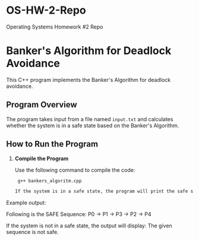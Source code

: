 # OS-HW-2-Repo
Operating Systems Homework #2 Repo 

# Banker's Algorithm for Deadlock Avoidance

This C++ program implements the Banker's Algorithm for deadlock avoidance. 

## Program Overview

The program takes input from a file named `input.txt` and calculates whether the system is in a safe state based on the Banker's Algorithm.

## How to Run the Program

1. **Compile the Program**

   Use the following command to compile the code:

   ```bash
    g++ bankers_algoritm.cpp

   If the system is in a safe state, the program will print the safe sequence. If not, it will indicate that the system is not in a safe state.

Example output:

Following is the SAFE Sequence:
P0 -> P1 -> P3 -> P2 -> P4

If the system is not in a safe state, the output will display:
The given sequence is not safe.
